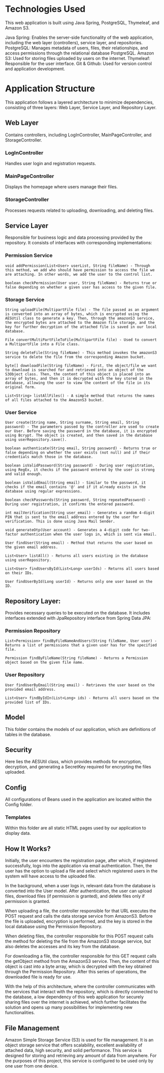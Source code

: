 # Technologies Used
This web application is built using Java Spring, PostgreSQL, Thymeleaf, and Amazon S3.

Java Spring: Enables the server-side functionality of the web application, including the web layer (controllers), service layer, and repositories.
PostgreSQL: Manages metadata of users, files, their relationships, and access permissions through the relational database PostgreSQL.
Amazon S3: Used for storing files uploaded by users on the internet.
Thymeleaf: Responsible for the user interface.
Git & Github: Used for version control and application development.
# Application Structure
  This application follows a layered architecture to minimize dependencies, consisting of three layers: Web Layer, Service Layer, and Repository Layer.

## Web Layer
Contains controllers, including LogInController, MainPageController, and StorageController.

### LogInController
Handles user login and registration requests.
### MainPageController
Displays the homepage where users manage their files.
### StorageController
Processes requests related to uploading, downloading, and deleting files.
## Service Layer 
Responsible for business logic and data processing provided by the repository. It consists of interfaces with corresponding implementations:

### Permission Service
```
void addPermission(List<User> userList, String fileName) - Through this method, we add who should have permission to access the file we are attaching. In other words, we add the user to the control list.

boolean checkPermission(User user, String fileName) - Returns true or false depending on whether a given user has access to the given file.
```
### Storage Service
```
String uploadFile(MultipartFile file) - The file passed as an argument is converted into an array of bytes, which is encrypted using the AESUtil class to generate a key. Then, through the amazonS3 service, the encrypted bytes are attached to the Amazon file storage, and the key for further decryption of the attached file is saved in our local database.

File convertMultiPartFileToFile(MultipartFile file) - Used to convert a MultipartFile into a File class.

String deleteFile(String fileName) - This method invokes the amazonS3 service to delete the file from the corresponding Amazon bucket.

byte[] downloadFile(String fileName) - First, the object/file we want to download is searched for and retrieved into an object of the S3Object class. Then, the content of this object is placed into an array of bytes, and then it is decrypted with the key stored in the database, allowing the user to view the content of the file in its original form.

List<String> listAllFiles() - A simple method that returns the names of all files attached to the AmazonS3 bucket.
```
### User Service
```
User create(String name, String surname, String email, String password) - The parameters passed by the controller are used to create our User. Before saving the password in the database, it is encrypted using Bcrypt. The object is created, and then saved in the database using userRepository.save().

boolean authenticate(String email, String password) - Returns true or false depending on whether the user exists (not null) and if their credentials match those in the database.

boolean isValidPassword(String password) - During user registration, using RegEx, it checks if the password entered by the user is strong and valid enough.

boolean isValidEmail(String email) - Similar to the password, it checks if the email contains '@' and if it already exists in the database using regular expressions.

boolean checkPasswords(String password, String repeatedPassword) - During user registration, it confirms the entered password.

int mailVerification(String user_email) - Generates a random 4-digit PIN that is sent to the email address entered by the user for verification. This is done using Java Mail Sender.

void generateOtp(User account) - Generates a 4-digit code for two-factor authentication when the user logs in, which is sent via email.

User findUser(String email) - Method that returns the user based on the given email address.

List<User> listAll() - Returns all users existing in the database using userRepository.

List<User> findUsersById(List<Long> userIds) - Returns all users based on their IDs.

User findUserById(Long userId) - Returns only one user based on the ID.
```
## Repository Layer: 
Provides necessary queries to be executed on the database. It includes interfaces extended with JpaRepository interface from Spring Data JPA:

### Permission Repository
```
List<Permission> findByFileNameAndUsers(String fileName, User user) - Returns a list of permissions that a given user has for the specified file.

Permission findByFileName(String fileName) - Returns a Permission object based on the given file name.
```
### User Repository
```
User findUserByEmail(String email) - Retrieves the user based on the provided email address.

List<User> findByIdIn(List<Long> ids) - Returns all users based on the provided list of IDs.
```
## Model 
This folder contains the models of our application, which are definitions of tables in the database.

## Security
Here lies the AESUtil class, which provides methods for encryption, decryption, and generating a SecretKey required for encrypting the files uploaded.

## Config
All configurations of Beans used in the application are located within the Config folder.

### Templates
Within this folder are all static HTML pages used by our application to display data.

## How It Works?
Initially, the user encounters the registration page, after which, if registered successfully, logs into the application via email authentication. Then, the user has the option to upload a file and select which registered users in the system will have access to the uploaded file.

In the background, when a user logs in, relevant data from the database is converted into the User model. After authentication, the user can upload files, download files (if permission is granted), and delete files only if permission is granted.

When uploading a file, the controller responsible for that URL executes the POST request and calls the data storage service from AmazonS3. Before the file is uploaded, encryption is performed, and the key is stored in the local database using the Permission Repository.

When deleting files, the controller responsible for this POST request calls the method for deleting the file from the AmazonS3 storage service, but also deletes the accesses and its key from the database.

For downloading a file, the controller responsible for this GET request calls the getObject method from the AmazonS3 service. Then, the content of this object is cast into a byte array, which is decrypted with the key obtained through the Permission Repository. After this series of operations, the downloaded file is ready for use.

With the help of this architecture, where the controller communicates with the services that interact with the repository, which is directly connected to the database, a low dependency of this web application for securely sharing files over the internet is achieved, which further facilitates the solution and opens up many possibilities for implementing new functionalities.

## File Management
Amazon Simple Storage Service (S3) is used for file management. It is an object storage service that offers scalability, excellent availability of attached data, high security, and solid performance. This service is designed for storing and retrieving any amount of data from anywhere. For the purposes of this project, this service is configured to be used only by one user from one device.
